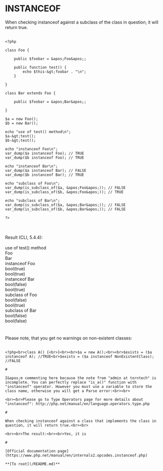 # INSTANCEOF



When checking instanceof against a subclass of the class in question, it will return true.<br><br>

```
<?php

class Foo {

    public $foobar = &apos;Foo&apos;;
    
    public function test() {
        echo $this-&gt;foobar . "\n";
    }

}

class Bar extends Foo {

    public $foobar = &apos;Bar&apos;;

}

$a = new Foo();
$b = new Bar();

echo "use of test() method\n";
$a-&gt;test();
$b-&gt;test();

echo "instanceof Foo\n";
var_dump($a instanceof Foo); // TRUE
var_dump($b instanceof Foo); // TRUE

echo "instanceof Bar\n";
var_dump($a instanceof Bar); // FALSE
var_dump($b instanceof Bar); // TRUE

echo "subclass of Foo\n";
var_dump(is_subclass_of($a, &apos;Foo&apos;)); // FALSE
var_dump(is_subclass_of($b, &apos;Foo&apos;)); // TRUE

echo "subclass of Bar\n";
var_dump(is_subclass_of($a, &apos;Bar&apos;)); // FALSE
var_dump(is_subclass_of($b, &apos;Bar&apos;)); // FALSE

?>
```
<br><br>Result (CLI, 5.4.4):<br><br>use of test() method<br>Foo<br>Bar<br>instanceof Foo<br>bool(true)<br>bool(true)<br>instanceof Bar<br>bool(false)<br>bool(true)<br>subclass of Foo<br>bool(false)<br>bool(true)<br>subclass of Bar<br>bool(false)<br>bool(false)  

#

Please note, that you get no warnings on non-existent classes:<br><br>

```
<?php<br>class A() {<br>}<br><br>$a = new A();<br><br>$exists = ($a instanceof A); //TRUE<br>$exists = ($a instanceof NonExistentClass); //FALSE  

#

I&apos;m commenting here because the note from "admin at torntech" is incomplete. You can perfectly replace "is_a()" function with "instanceof" operator. However you must use a variable to store the class name, otherwise you will get a Parse error:<br><br>

```
<?php
$object = new \stdClass();
$class_name = &apos;\stdClass&apos;;

var_dump($object instanceof $class_name);    // bool(true)
var_dump($object instanceof &apos;\stdClass&apos;);    // Parse error: syntax error, unexpected &apos;&apos;\stdClass&apos;&apos; (T_CONSTANT_ENCAPSED_STRING)
?>
```
<br><br>Please go to Type Operators page for more details about "instanceof": http://php.net/manual/en/language.operators.type.php  

#

When checking instanceof against a class that implements the class in question, it will return true.<br><br>

```
<?php

interface ExampleInterface
{
    public function interfaceMethod();

}

class ExampleClass implements ExampleInterface
{
    public function interfaceMethod()
    {
        return &apos;Hello World!&apos;;
    }
}

$exampleInstance = new ExampleClass();

if($exampleInstance instanceof ExampleInterface)
    echo &apos;Yes, it is&apos;;
else
    echo &apos;No, it is not&apos;;

?>
```
<br><br>The result:<br><br>Yes, it is  

#

[Official documentation page](https://www.php.net/manual/en/internals2.opcodes.instanceof.php)

**[To root](/README.md)**
